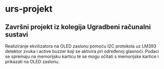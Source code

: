 # urs-projekt
## Završni projekt iz kolegija Ugradbeni računalni sustavi
Realiziranje ekvilizatora na OLED zaslonu pomoću I2C protokola uz LM393 detektor zvuka i active buzzer koji se aktivira pri određenoj glasnoći. Podaci se spremaju na memorijsku karticu te se mogu očitati s memorijske kartice i prikazati na OLED zaslonu.
